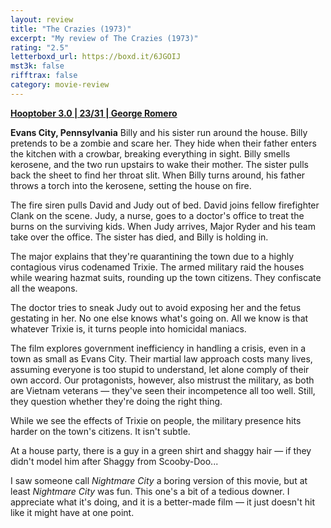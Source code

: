 ```yaml
---
layout: review
title: "The Crazies (1973)"
excerpt: "My review of The Crazies (1973)"
rating: "2.5"
letterboxd_url: https://boxd.it/6JGOIJ
mst3k: false
rifftrax: false
category: movie-review
---
```


<b><a href="https://boxd.it/pRNoI/detail" title="Hooptober 3.0 | 23/31 | George Romero">Hooptober 3.0 | 23/31 | George Romero</a></b>

<b>Evans City, Pennsylvania</b>
Billy and his sister run around the house. Billy pretends to be a zombie and scare her. They hide when their father enters the kitchen with a crowbar, breaking everything in sight. Billy smells kerosene, and the two run upstairs to wake their mother. The sister pulls back the sheet to find her throat slit. When Billy turns around, his father throws a torch into the kerosene, setting the house on fire.

The fire siren pulls David and Judy out of bed. David joins fellow firefighter Clank on the scene. Judy, a nurse, goes to a doctor's office to treat the burns on the surviving kids. When Judy arrives, Major Ryder and his team take over the office. The sister has died, and Billy is holding in.

The major explains that they're quarantining the town due to a highly contagious virus codenamed Trixie. The armed military raid the houses while wearing hazmat suits, rounding up the town citizens. They confiscate all the weapons.

The doctor tries to sneak Judy out to avoid exposing her and the fetus gestating in her. No one else knows what's going on. All we know is that whatever Trixie is, it turns people into homicidal maniacs.

The film explores government inefficiency in handling a crisis, even in a town as small as Evans City. Their martial law approach costs many lives, assuming everyone is too stupid to understand, let alone comply of their own accord. Our protagonists, however, also mistrust the military, as both are Vietnam veterans — they've seen their incompetence all too well. Still, they question whether they're doing the right thing.

While we see the effects of Trixie on people, the military presence hits harder on the town's citizens. It isn't subtle.

At a house party, there is a guy in a green shirt and shaggy hair — if they didn't model him after Shaggy from Scooby-Doo...

I saw someone call <i>Nightmare City</i> a boring version of this movie, but at least <i>Nightmare City</i> was fun. This one's a bit of a tedious downer. I appreciate what it's doing, and it is a better-made film — it just doesn't hit like it might have at one point.
